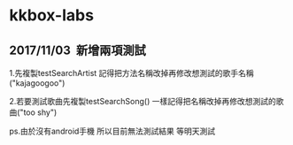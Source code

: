 # kkbox-labs

## 2017/11/03  新增兩項測試

1.先複製testSearchArtist 記得把方法名稱改掉再修改想測試的歌手名稱("kajagoogoo")

2.若要測試歌曲先複製testSearchSong() 一樣記得把名稱改掉再修改想測試的歌曲("too shy")

ps.由於沒有android手機 所以目前無法測試結果 等明天測試
